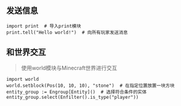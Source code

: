 ## 发送信息

```Acacia
import print  # 导入print模块
print.tell("Hello world!")  # 向所有玩家发送消息
```

## 和世界交互

> 使用world模块与Minecraft世界进行交互

```Acacia
import world
world.setblock(Pos(10, 10, 10), "stone")  # 在指定位置放置一块方块
entity_group := Engroup[Entity]()  # 选择符合条件的实体
entity_group.select(Enfilter().is_type("player"))
```